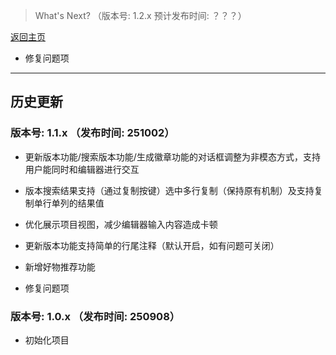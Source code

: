 

> What's Next? （版本号: 1.2.x 预计发布时间: ？？？）

[返回主页](../README.md)


+ 修复问题项


<hr/>

## 历史更新

### 版本号: 1.1.x  （发布时间: 251002）

+ 更新版本功能/搜索版本功能/生成徽章功能的对话框调整为非模态方式，支持用户能同时和编辑器进行交互

+ 版本搜索结果支持（通过复制按键）选中多行复制（保持原有机制）及支持复制单行单列的结果值

+ 优化展示项目视图，减少编辑器输入内容造成卡顿

+ 更新版本功能支持简单的行尾注释（默认开启，如有问题可关闭）

+ 新增好物推荐功能

+ 修复问题项


### 版本号: 1.0.x  （发布时间: 250908）

+ 初始化项目



